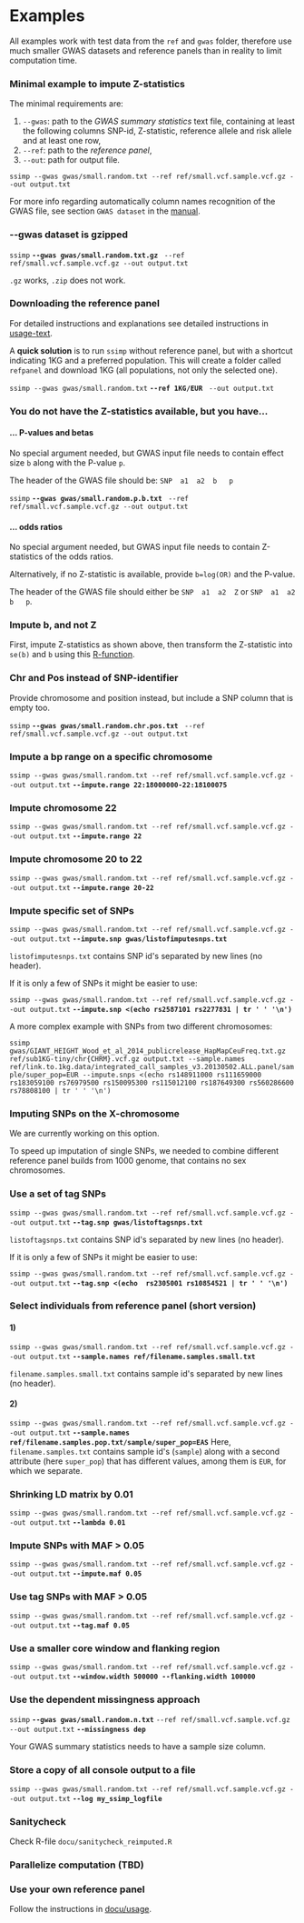 [//]: ==================================
# Examples
[//]: ==================================

All examples work with test data from the `ref` and `gwas` folder, therefore use much smaller GWAS datasets and reference panels than in reality to limit computation time. 

### Minimal example to impute Z-statistics
[//]: -------------------------------
The minimal requirements are:
1. `--gwas`: path to the *GWAS summary statistics* text file, containing at least the following columns SNP-id, Z-statistic, reference allele and risk allele and at least one row, 
2. `--ref`: path to the *reference panel*,
3. `--out`: path for output file.

`ssimp --gwas gwas/small.random.txt --ref ref/small.vcf.sample.vcf.gz --out output.txt`

For more info regarding automatically column names recognition of the GWAS file, see section `GWAS dataset` in the [manual](https://github.com/sinarueeger/ssimp_software/blob/master/docu/manual.md).


### --gwas dataset is gzipped
[//]: -------------------------------

`ssimp` **`--gwas gwas/small.random.txt.gz`** ` --ref ref/small.vcf.sample.vcf.gz --out output.txt`

`.gz` works, `.zip` does not work.

### Downloading the reference panel
[//]: -------------------------------

For detailed instructions and explanations see detailed instructions in [usage-text](https://github.com/sinarueeger/ssimp_software/blob/master/docu/usage.txt).

A **quick solution** is to run `ssimp` without reference panel, but with a shortcut indicating 1KG and a preferred population. This will create a folder called `refpanel` and download 1KG (all populations, not only the selected one).

`ssimp --gwas gwas/small.random.txt` **`--ref 1KG/EUR`** ` --out output.txt`


### You do not have the Z-statistics available, but you have...
[//]: -------------------------------

#### ... P-values and betas
No special argument needed, but GWAS input file needs to contain effect size `b` along with the P-value `p`. 

The header of the GWAS file should be: `SNP  a1  a2  b   p`

`ssimp` **`--gwas gwas/small.random.p.b.txt`** ` --ref ref/small.vcf.sample.vcf.gz --out output.txt`


#### ... odds ratios
No special argument needed, but GWAS input file needs to contain Z-statistics of the odds ratios. 

Alternatively, if no Z-statistic is available, provide `b=log(OR)` and the P-value.

The header of the GWAS file should either be `SNP  a1  a2  Z` or `SNP  a1  a2  b   p`.

### Impute b, and not Z
[//]: -------------------------------
First, impute Z-statistics as shown above, then transform the Z-statistic into `se(b)` and `b` using this [R-function](https://github.com/sinarueeger/ssimp_software/blob/master/transform_z_to_b.R).



### Chr and Pos instead of SNP-identifier
[//]: -------------------------------
Provide chromosome and position instead, but include a SNP column that is empty too.

`ssimp` **`--gwas gwas/small.random.chr.pos.txt`** ` --ref ref/small.vcf.sample.vcf.gz --out output.txt`


### Impute a bp range on a specific chromosome
[//]: -------------------------------

`ssimp --gwas gwas/small.random.txt --ref ref/small.vcf.sample.vcf.gz --out output.txt` **`--impute.range 22:18000000-22:18100075`**


### Impute chromosome 22
[//]: -------------------------------

`ssimp --gwas gwas/small.random.txt --ref ref/small.vcf.sample.vcf.gz --out output.txt` **`--impute.range 22`**


### Impute chromosome 20 to 22
[//]: -------------------------------

`ssimp --gwas gwas/small.random.txt --ref ref/small.vcf.sample.vcf.gz --out output.txt` **`--impute.range 20-22`**


### Impute specific set of SNPs
[//]: -------------------------------

`ssimp --gwas gwas/small.random.txt --ref ref/small.vcf.sample.vcf.gz --out output.txt` **`--impute.snp gwas/listofimputesnps.txt`**

`listofimputesnps.txt` contains SNP id's separated by new lines (no header).

If it is only a few of SNPs it might be easier to use:

`ssimp --gwas gwas/small.random.txt --ref ref/small.vcf.sample.vcf.gz --out output.txt` **`--impute.snp <(echo rs2587101 rs2277831 | tr ' ' '\n')`**

A more complex example with SNPs from two different chromosomes:

`ssimp gwas/GIANT_HEIGHT_Wood_et_al_2014_publicrelease_HapMapCeuFreq.txt.gz ref/sub1KG-tiny/chr{CHRM}.vcf.gz output.txt --sample.names ref/link.to.1kg.data/integrated_call_samples_v3.20130502.ALL.panel/sample/super_pop=EUR --impute.snps <(echo rs148911000 rs111659000 rs183059100 rs76979500 rs150095300 rs115012100 rs187649300 rs560286600
rs78808100 | tr ' ' '\n')`



### Imputing SNPs on the X-chromosome
[//]: -------------------------------

We are currently working on this option.

To speed up imputation of single SNPs, we needed to combine different reference panel builds from 1000 genome, that contains no sex chromosomes. 


### Use a set of tag SNPs
[//]: -------------------------------

`ssimp --gwas gwas/small.random.txt --ref ref/small.vcf.sample.vcf.gz --out output.txt` **`--tag.snp gwas/listoftagsnps.txt`**

`listoftagsnps.txt` contains SNP id's separated by new lines (no header).

If it is only a few of SNPs it might be easier to use:

`ssimp --gwas gwas/small.random.txt --ref ref/small.vcf.sample.vcf.gz --out output.txt` **`--tag.snp <(echo  rs2305001 rs10854521 | tr ' ' '\n')`**


### Select individuals from reference panel (short version)
[//]: -------------------------------

#### 1)
`ssimp --gwas gwas/small.random.txt --ref ref/small.vcf.sample.vcf.gz --out output.txt` **`--sample.names ref/filename.samples.small.txt`**

`filename.samples.small.txt` contains sample id's separated by new lines (no header). 

#### 2)
`ssimp --gwas gwas/small.random.txt --ref ref/small.vcf.sample.vcf.gz --out output.txt` **`--sample.names ref/filename.samples.pop.txt/sample/super_pop=EAS`**
Here, `filename.samples.txt` contains sample id's (`sample`) along with a second attribute (here `super_pop`) that has different values, among them is `EUR`, for which we separate. 


### Shrinking LD matrix by 0.01
[//]: -------------------------------

`ssimp --gwas gwas/small.random.txt --ref ref/small.vcf.sample.vcf.gz --out output.txt` **`--lambda 0.01`**


### Impute SNPs with MAF > 0.05
[//]: -------------------------------

`ssimp --gwas gwas/small.random.txt --ref ref/small.vcf.sample.vcf.gz --out output.txt` **`--impute.maf 0.05`**


### Use tag SNPs with MAF > 0.05
[//]: -------------------------------

`ssimp --gwas gwas/small.random.txt --ref ref/small.vcf.sample.vcf.gz --out output.txt` **`--tag.maf 0.05`**


### Use a smaller core window and flanking region
[//]: -------------------------------

`ssimp --gwas gwas/small.random.txt --ref ref/small.vcf.sample.vcf.gz --out output.txt` **`--window.width 500000 --flanking.width 100000`**


### Use the dependent missingness approach
[//]: -------------------------------

`ssimp` **`--gwas gwas/small.random.n.txt`** `--ref ref/small.vcf.sample.vcf.gz --out output.txt` **`--missingness dep`**

Your GWAS summary statistics needs to have a sample size column. 

### Store a copy of all console output to a file
[//]: -------------------------------

`ssimp --gwas gwas/small.random.txt --ref ref/small.vcf.sample.vcf.gz --out output.txt` **`--log my_ssimp_logfile`**


### Sanitycheck
[//]: -------------------------------
Check R-file `docu/sanitycheck_reimputed.R`


### Parallelize computation (TBD)
[//]: -------------------------------


### Use your own reference panel
[//]: -------------------------------
Follow the instructions in [docu/usage](https://github.com/sinarueeger/ssimp_software/blob/master/docu/usage.txt).
